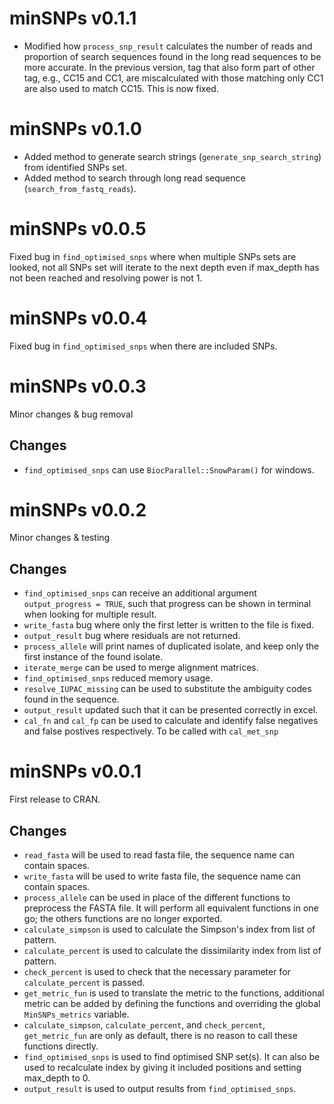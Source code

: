 # minSNPs v0.1.1
- Modified how `process_snp_result` calculates the number of reads and proportion of search sequences found in the long read sequences to be more accurate. In the previous version, tag that also form part of other tag, e.g., CC15 and CC1, are miscalculated with those matching only CC1 are also used to match CC15. This is now fixed.

# minSNPs v0.1.0
- Added method to generate search strings (`generate_snp_search_string`) from identified SNPs set.
- Added method to search through long read sequence (`search_from_fastq_reads`).

# minSNPs v0.0.5
Fixed bug in `find_optimised_snps` where when multiple SNPs sets are looked, not all SNPs set will iterate to the next depth even if max_depth has not been reached and resolving power is not 1.

# minSNPs v0.0.4
Fixed bug in `find_optimised_snps` when there are included SNPs.

# minSNPs v0.0.3
Minor changes & bug removal

## Changes
- `find_optimised_snps` can use `BiocParallel::SnowParam()` for windows.

# minSNPs v0.0.2
Minor changes & testing

## Changes
- `find_optimised_snps` can receive an additional argument `output_progress = TRUE`, such that progress can be shown in terminal when looking for multiple result.
- `write_fasta` bug where only the first letter is written to the file is fixed.
- `output_result` bug where residuals are not returned.
- `process_allele` will print names of duplicated isolate, and keep only the first instance of the found isolate.
- `iterate_merge` can be used to merge alignment matrices.
- `find_optimised_snps` reduced memory usage.
- `resolve_IUPAC_missing` can be used to substitute the ambiguity codes found in the sequence. 
- `output_result` updated such that it can be presented correctly in excel.
- `cal_fn` and `cal_fp` can be used to calculate and identify false negatives and false postives respectively. To be called with `cal_met_snp`

# minSNPs v0.0.1
First release to CRAN.

## Changes
- `read_fasta` will be used to read fasta file, the sequence name can contain spaces.
- `write_fasta` will be used to write fasta file, the sequence name can contain spaces.
- `process_allele` can be used in place of the different functions to preprocess the FASTA file. It will perform all equivalent functions in one go; the others functions are no longer exported.
- `calculate_simpson` is used to calculate the Simpson's index from list of pattern.
- `calculate_percent` is used to calculate the dissimilarity index from list of pattern.
- `check_percent` is used to check that the necessary parameter for `calculate_percent` is passed.
- `get_metric_fun` is used to translate the metric to the functions, additional metric can be added by defining the functions and overriding the global `MinSNPs_metrics` variable.
- `calculate_simpson`, `calculate_percent`, and `check_percent`, `get_metric_fun` are only as default, there is no reason to call these functions directly.
- `find_optimised_snps` is used to find optimised SNP set(s). It can also be used to recalculate index by giving it included positions and setting max_depth to 0.
- `output_result` is used to output results from `find_optimised_snps`.